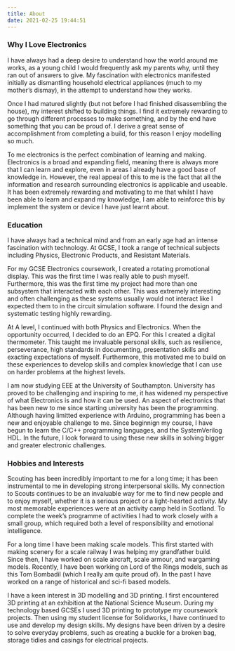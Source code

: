 ```yaml
---
title: About
date: 2021-02-25 19:44:51
---
```


### Why I Love Electronics
I have always had a deep desire to understand how the world around me works, as a young child I would frequently ask my parents why, until they ran out of answers to give. My fascination with electronics manifested initially as dismantling household electrical appliances (much to my mother’s dismay), in the attempt to understand how they works. 

Once I had matured slightly (but not before I had finished disassembling the house), my interest shifted to building things. I find it extremely rewarding to go through different processes to make something, and by the end have something that you can be proud of. I derive a great sense of accomplishment from completing a build, for this reason I enjoy modelling so much.

To me electronics is the perfect combination of learning and making. Electronics is a broad and expanding field, meaning there is always more that I can learn and explore, even in areas I already have a good base of knowledge in. However, the real appeal of this to me is the fact that all the information and research surrounding electronics is applicable and useable. It has been extremely rewarding and motivating to me that whilst I have been able to learn and expand my knowledge, I am able to reinforce this by implement the system or device I have just learnt about.

### Education
I have always had a technical mind and from an early age had an intense fascination with technology. At GCSE, I took a range of technical subjects including Physics, Electronic Products, and Resistant Materials.

For my GCSE Electronics coursework, I created a rotating promotional display. This was the first time I was really able to push myself. Furthermore, this was the first time my project had more than one subsystem that interacted with each other. This was extremely interesting and often challenging as these systems usually would not interact like I expected them to in the circuit simulation software. I found the design and systematic testing highly rewarding.

At A level, I continued with both Physics and Electronics. When the opportunity occurred, I decided to do an EPQ. For this I created a digital thermometer. This taught me invaluable personal skills, such as resilience, perseverance, high standards in documenting, presentation skills and exacting expectations of myself. Furthermore, this motivated me to build on these experiences to develop skills and complex knowledge that I can use on harder problems at the highest levels.

I am now studying EEE at the University of Southampton. University has proved to be challenging and inspiring to me, it has widened my perspective of what Electronics is and how it can be used. An aspect of electronics that has been new to me since starting university has been the programming. Although having limitted experience with Arduino, programming has been a new and enjoyable challenge to me. Since beginnign my course, I have begun to learn the C/C++ programming languages, and the SystemVerilog HDL. In the future, I look forward to using these new skills in solving bigger and greater electronic challenges.

### Hobbies and Interests
Scouting has been incredibly important to me for a long time; it has been instrumental to me in developing strong interpersonal skills. My connection to Scouts continues to be an invaluable way for me to find new people and to enjoy myself, whether it is a serious project or a light-hearted activity. My most memorable experiences were at an activity camp held in Scotland. To complete the week’s programme of activities I had to work closely with a small group, which required both a level of responsibility and emotional intelligence. 

For a long time I have been making scale models. This first started with making scenery for a scale railway I was helping my grandfather build. Since then, I have worked on scale aircraft, scale armour, and wargaming models. Recently, I have been working on Lord of the Rings models, such as this Tom Bombadil (which I really am quite proud of). In the past I have worked on a range of historical and sci-fi based models.

I have a keen interest in 3D modelling and 3D printing. I first encountered 3D printing at an exhibition at the National Science Museum. During my technology based GCSEs I used 3D printing to prototype my coursework projects. Then using my student license for Solidworks, I have continued to use and develop my design skills. My designs have been driven by a desire to solve everyday problems, such as creating a buckle for a broken bag, storage tidies and casings for electrical projects.